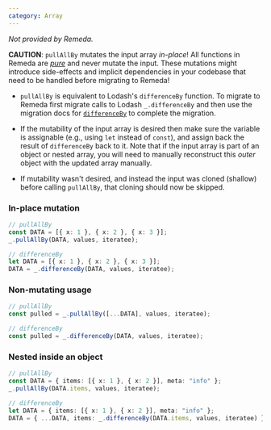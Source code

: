 ```yaml
---
category: Array
---
```


_Not provided by Remeda._

**CAUTION**: `pullAllBy` mutates the input array _in-place_! All functions in
Remeda are [_pure_](https://en.wikipedia.org/wiki/Pure_function) and never
mutate the input. These mutations might introduce side-effects and implicit
dependencies in your codebase that need to be handled before migrating to
Remeda!

- `pullAllBy` is equivalent to Lodash's `differenceBy` function. To migrate to
  Remeda first migrate calls to Lodash `_.differenceBy` and then use the
  migration docs for [`differenceBy`](/#differenceBy) to complete the migration.

- If the mutability of the input array is desired then make sure the variable is
  assignable (e.g., using `let` instead of `const`), and assign back the result
  of `differenceBy` back to it. Note that if the input array is part of an
  object or nested array, you will need to manually reconstruct this _outer_
  object with the updated array manually.

- If mutability wasn't desired, and instead the input was cloned (shallow)
  before calling `pullAllBy`, that cloning should now be skipped.

### In-place mutation

```ts
// pullAllBy
const DATA = [{ x: 1 }, { x: 2 }, { x: 3 }];
_.pullAllBy(DATA, values, iteratee);

// differenceBy
let DATA = [{ x: 1 }, { x: 2 }, { x: 3 }];
DATA = _.differenceBy(DATA, values, iteratee);
```

### Non-mutating usage

```ts
// pullAllBy
const pulled = _.pullAllBy([...DATA], values, iteratee);

// differenceBy
const pulled = _.differenceBy(DATA, values, iteratee);
```

### Nested inside an object

```ts
// pullAllBy
const DATA = { items: [{ x: 1 }, { x: 2 }], meta: "info" };
_.pullAllBy(DATA.items, values, iteratee);

// differenceBy
let DATA = { items: [{ x: 1 }, { x: 2 }], meta: "info" };
DATA = { ...DATA, items: _.differenceBy(DATA.items, values, iteratee) };
```
